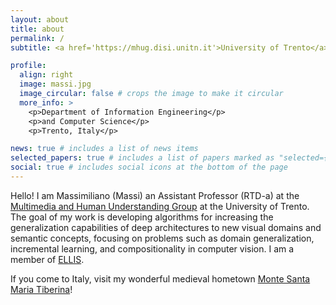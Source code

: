 ```yaml
---
layout: about
title: about
permalink: /
subtitle: <a href='https://mhug.disi.unitn.it'>University of Trento</a>

profile:
  align: right
  image: massi.jpg
  image_circular: false # crops the image to make it circular
  more_info: >
    <p>Department of Information Engineering</p>
    <p>and Computer Science</p>
    <p>Trento, Italy</p>

news: true # includes a list of news items
selected_papers: true # includes a list of papers marked as "selected={true}"
social: true # includes social icons at the bottom of the page
---
```



Hello! I am Massimiliano (Massi) an Assistant Professor (RTD-a) at the <a href="http://mhug.disi.unitn.it/">Multimedia and Human Understanding Group</a> at the University of Trento.  The goal of my work is developing algorithms for increasing the generalization capabilities of deep architectures to new visual domains and semantic concepts, focusing on problems such as domain generalization, incremental learning, and compositionality in computer vision. I am a member of <a href="https://ellis.eu/">ELLIS</a>.


If you come to Italy, visit my wonderful medieval hometown <a href="https://www.umbriatourism.it/monte-santa-maria-tiberina">Monte Santa Maria Tiberina</a>!